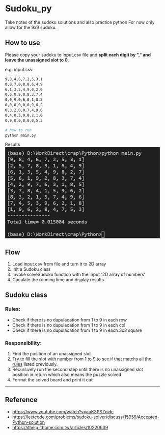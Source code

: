 # Sudoku_py
Take notes of the sudoku solutions and also practice python
For now only allow for the 9x9 sudoku.

## How to use 
Please copy your sudoku to input.csv file and __split each digit by "," and leave the unassigned slot to 0.__

e.g. input.csv
```sh
9,8,4,6,7,2,5,3,1
0,0,7,0,0,0,6,4,9
6,1,3,5,4,9,0,2,0
0,6,0,9,0,8,3,7,4
0,0,9,0,6,0,1,8,5
0,0,8,0,0,0,9,6,2
0,3,2,0,0,7,4,9,6
0,4,0,3,9,0,2,1,0
0,9,0,0,0,0,0,5,3
```

```python
# how to run
python main.py
```

Results
![sample image](./results/202202211046.jpg)

## Flow
1. Load input.csv from file and turn it to 2D array 
2. Init a Sudoku class
3. Invoke solveSudoku function with the input '2D array of numbers'
4. Caculate the running time and display results

## Sudoku class
### Rules:
- Check if there is no dupulacation from 1 to 9 in each row
- Check if there is no dupulacation from 1 to 9 in each col
- Check if there is no dupulacation from 1 to 9 in each 3x3 square
### Responsibility:
1. Find the position of an unassigned slot
2. Try to fill the slot with number from 1 to 9 to see if that matchs all the [rules](###Rules) listed previously. 
3. Recursively run the second step until there is no unassigned slot position in return which also means the puzzle solved
4. Format the solved board and print it out

----
## Reference
- https://www.youtube.com/watch?v=auK3PSZoidc
- https://leetcode.com/problems/sudoku-solver/discuss/15959/Accepted-Python-solution
- https://ithelp.ithome.com.tw/articles/10220639